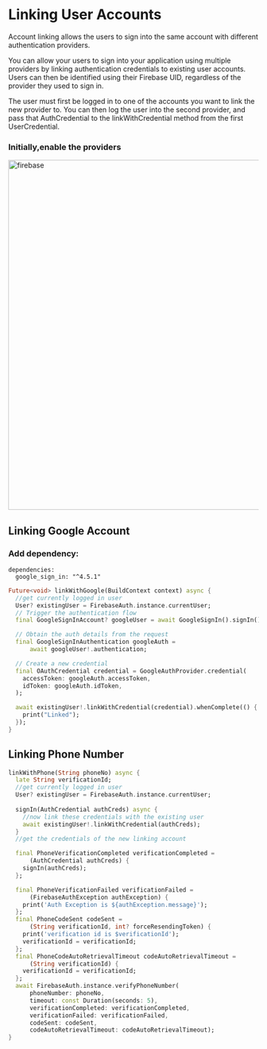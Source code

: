 # Linking User Accounts

Account linking allows the users to sign into the same account with different authentication providers.

You can allow your users to sign into your application using multiple providers by linking authentication credentials to existing user accounts. Users can then be identified using their Firebase UID, regardless of the provider they used to sign in.

The user must first be logged in to one of the accounts you want to link the new provider to. You can then log the user into the second provider, and pass that AuthCredential to the linkWithCredential method from the first UserCredential.

### Initially,enable the providers

<img width="705" alt="firebase" src="https://user-images.githubusercontent.com/68653906/141871702-2c447b8a-f3cf-444e-a07d-3e7b88c740a1.png">

## Linking Google Account

### Add dependency:
```
dependencies:
  google_sign_in: "^4.5.1"
```

```dart
Future<void> linkWithGoogle(BuildContext context) async {
  //get currently logged in user
  User? existingUser = FirebaseAuth.instance.currentUser;
  // Trigger the authentication flow
  final GoogleSignInAccount? googleUser = await GoogleSignIn().signIn();

  // Obtain the auth details from the request
  final GoogleSignInAuthentication googleAuth =
      await googleUser!.authentication;

  // Create a new credential
  final OAuthCredential credential = GoogleAuthProvider.credential(
    accessToken: googleAuth.accessToken,
    idToken: googleAuth.idToken,
  );

  await existingUser!.linkWithCredential(credential).whenComplete(() {
    print("Linked");
  });
}
```

## Linking Phone Number
```dart
linkWithPhone(String phoneNo) async {
  late String verificationId;
  //get currently logged in user
  User? existingUser = FirebaseAuth.instance.currentUser;
  
  signIn(AuthCredential authCreds) async {
    //now link these credentials with the existing user
    await existingUser!.linkWithCredential(authCreds);
  }
  //get the credentials of the new linking account

  final PhoneVerificationCompleted verificationCompleted =
      (AuthCredential authCreds) {
    signIn(authCreds);
  };

  final PhoneVerificationFailed verificationFailed =
      (FirebaseAuthException authException) {
    print('Auth Exception is ${authException.message}');
  };
  final PhoneCodeSent codeSent =
      (String verificationId, int? forceResendingToken) {
    print('verification id is $verificationId');
    verificationId = verificationId;
  };
  final PhoneCodeAutoRetrievalTimeout codeAutoRetrievalTimeout =
      (String verificationId) {
    verificationId = verificationId;
  };
  await FirebaseAuth.instance.verifyPhoneNumber(
      phoneNumber: phoneNo,
      timeout: const Duration(seconds: 5),
      verificationCompleted: verificationCompleted,
      verificationFailed: verificationFailed,
      codeSent: codeSent,
      codeAutoRetrievalTimeout: codeAutoRetrievalTimeout);
}
```